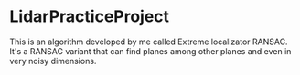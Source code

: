 # LidarPracticeProject
This is an algorithm developed by me called Extreme localizator RANSAC.
It's a RANSAC variant that can find planes among other planes and even in very noisy dimensions.
